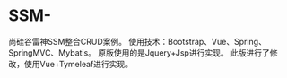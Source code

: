 # SSM-
尚硅谷雷神SSM整合CRUD案例。
使用技术：Bootstrap、Vue、Spring、SpringMVC、Mybatis。
原版使用的是Jquery+Jsp进行实现。
此版进行了修改，使用Vue+Tymeleaf进行实现。
